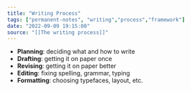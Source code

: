 ```yaml
---
title: "Writing Process"
tags: ["permanent-notes", "writing","process","framework"]
date: "2022-09-09 19:15:00"
source: "[[The writing process]]"
---
```


- **Planning**: deciding what and how to write
- **Drafting**: getting it on paper once
- **Revising**: getting it on paper better
- **Editing**: fixing spelling, grammar, typing
- **Formatting**: choosing typefaces, layout, etc.